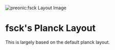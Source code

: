 ![preonic:fsck Layout Image](https://i.imgur.com/GOLyPGP.png)

# fsck's Planck Layout

This is largely based on the default planck layout.